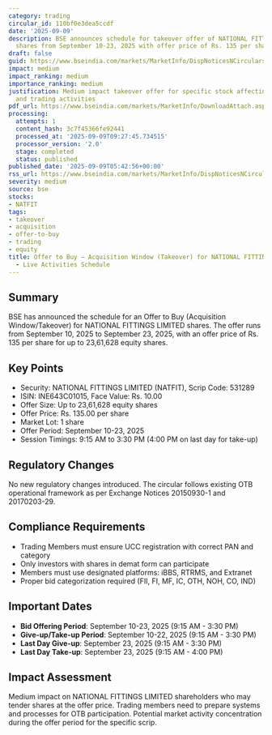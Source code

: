 ```yaml
---
category: trading
circular_id: 110bf0e3dea5ccdf
date: '2025-09-09'
description: BSE announces schedule for takeover offer of NATIONAL FITTINGS LIMITED
  shares from September 10-23, 2025 with offer price of Rs. 135 per share.
draft: false
guid: https://www.bseindia.com/markets/MarketInfo/DispNoticesNCirculars.aspx?Noticeid={9B1730B4-4099-4B21-92C6-7167208AEFA0}&noticeno=20250909-4&dt=09/09/2025&icount=4&totcount=24&flag=0
impact: medium
impact_ranking: medium
importance_ranking: medium
justification: Medium impact takeover offer for specific stock affecting shareholders
  and trading activities
pdf_url: https://www.bseindia.com/markets/MarketInfo/DownloadAttach.aspx?id=20250909-4&attachedId=
processing:
  attempts: 1
  content_hash: 3c7f45366fe92441
  processed_at: '2025-09-09T09:27:45.734515'
  processor_version: '2.0'
  stage: completed
  status: published
published_date: '2025-09-09T05:42:56+00:00'
rss_url: https://www.bseindia.com/markets/MarketInfo/DispNoticesNCirculars.aspx?Noticeid={9B1730B4-4099-4B21-92C6-7167208AEFA0}&noticeno=20250909-4&dt=09/09/2025&icount=4&totcount=24&flag=0
severity: medium
source: bse
stocks:
- NATFIT
tags:
- takeover
- acquisition
- offer-to-buy
- trading
- equity
title: Offer to Buy – Acquisition Window (Takeover) for NATIONAL FITTINGS LIMITED
  - Live Activities Schedule
---
```


## Summary

BSE has announced the schedule for an Offer to Buy (Acquisition Window/Takeover) for NATIONAL FITTINGS LIMITED shares. The offer runs from September 10, 2025 to September 23, 2025, with an offer price of Rs. 135 per share for up to 23,61,628 equity shares.

## Key Points

- Security: NATIONAL FITTINGS LIMITED (NATFIT), Scrip Code: 531289
- ISIN: INE643C01015, Face Value: Rs. 10.00
- Offer Size: Up to 23,61,628 equity shares
- Offer Price: Rs. 135.00 per share
- Market Lot: 1 share
- Offer Period: September 10-23, 2025
- Session Timings: 9:15 AM to 3:30 PM (4:00 PM on last day for take-up)

## Regulatory Changes

No new regulatory changes introduced. The circular follows existing OTB operational framework as per Exchange Notices 20150930-1 and 20170203-29.

## Compliance Requirements

- Trading Members must ensure UCC registration with correct PAN and category
- Only investors with shares in demat form can participate
- Members must use designated platforms: iBBS, RTRMS, and Extranet
- Proper bid categorization required (FII, FI, MF, IC, OTH, NOH, CO, IND)

## Important Dates

- **Bid Offering Period**: September 10-23, 2025 (9:15 AM - 3:30 PM)
- **Give-up/Take-up Period**: September 10-22, 2025 (9:15 AM - 3:30 PM)
- **Last Day Give-up**: September 23, 2025 (9:15 AM - 3:30 PM)
- **Last Day Take-up**: September 23, 2025 (9:15 AM - 4:00 PM)

## Impact Assessment

Medium impact on NATIONAL FITTINGS LIMITED shareholders who may tender shares at the offer price. Trading members need to prepare systems and processes for OTB participation. Potential market activity concentration during the offer period for the specific scrip.